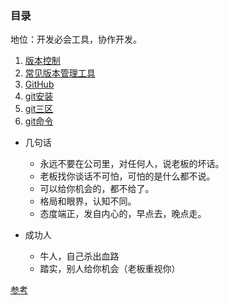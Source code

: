 ### 目录 ###
地位：开发必会工具，协作开发。

1. [版本控制](day01.md)
2. [常见版本管理工具](day01.md)
3. [GitHub](day01.md)
4. [git安装](day02.md)
5. [git三区](day02.md)
6. [git命令](day03.md)


- 几句话
	- 永远不要在公司里，对任何人，说老板的坏话。
	- 老板找你谈话不可怕，可怕的是什么都不说。
	- 可以给你机会的，都不给了。
	- 格局和眼界，认知不同。
	- 态度端正，发自内心的，早点去，晚点走。

- 成功人
	- 牛人，自己杀出血路
	- 踏实，别人给你机会（老板重视你）


[参考](http://www.cnblogs.com/alex3714/articles/5930846.html)